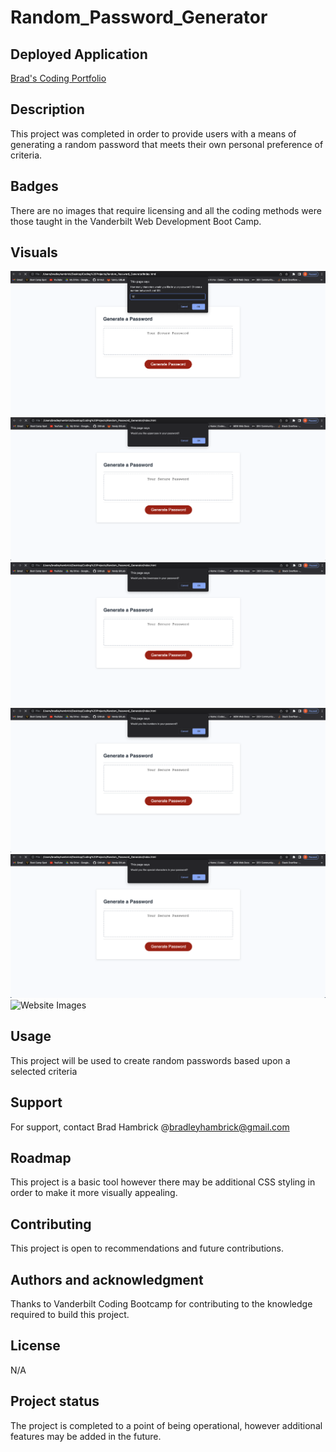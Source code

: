 # Random_Password_Generator

## Deployed Application
[Brad's Coding Portfolio](https://brad-hambrick.github.io/Portfolio-Project/)

## Description
This project was completed in order to provide users with a means of generating a random password that meets their own personal preference of criteria.

## Badges
There are no images that require licensing and all the coding methods were those taught in the Vanderbilt Web Development Boot Camp.

## Visuals
![Website Images](/assets/media/characters.png)
![Website Images](/assets/media/uppercase.png)
![Website Images](/assets/media/lowercase.png)
![Website Images](/assets/media/numbers.png)
![Website Images](/assets/media/special_char.png)
![Website Images](/assets/assets/media/password.png)

## Usage
This project will be used to create random passwords based upon a selected criteria

## Support
For support, contact Brad Hambrick @bradleyhambrick@gmail.com

## Roadmap
This project is a basic tool however there may be additional CSS styling in order to make it more visually appealing.  

## Contributing
This project is open to recommendations and future contributions.

## Authors and acknowledgment
Thanks to Vanderbilt Coding Bootcamp for contributing to the knowledge required to build this project.

## License
N/A 

## Project status
The project is completed to a point of being operational, however additional features may be added in the future.  

